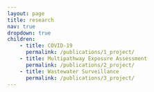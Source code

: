 ```yaml
---
layout: page
title: research
nav: true
dropdown: true
children:
    - title: COVID-19
      permalink: /publications/1_project/
    - title: Multipathway Exposure Assessment
      permalink: /publications/2_project/
    - title: Wastewater Surveillance
      permalink: /publications/3_project/
---
```

